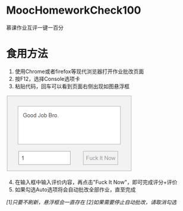 # MoocHomeworkCheck100
慕课作业互评一键一百分
# 食用方法
1. 使用Chrome或者firefox等现代浏览器打开作业批改页面
2. 按F12，选择Console选项卡
3. 粘贴代码，回车可以看到页面右侧出现如图悬浮框

![悬浮框](/image.png)

4. 在输入框中输入评价内容，再点击"Fuck It Now"，即可完成评分+评价
5. 如果勾选Auto选项将会自动批改全部作业，直至完成

*[1]只要不刷新，悬浮框会一直存在*
*[2]如果需要停止自动批改，请取消勾选*
